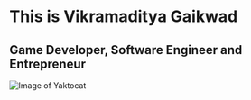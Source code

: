 # This is Vikramaditya Gaikwad
## Game Developer, Software Engineer and Entrepreneur

![Image of Yaktocat](https://octodex.github.com/images/yaktocat.png)
